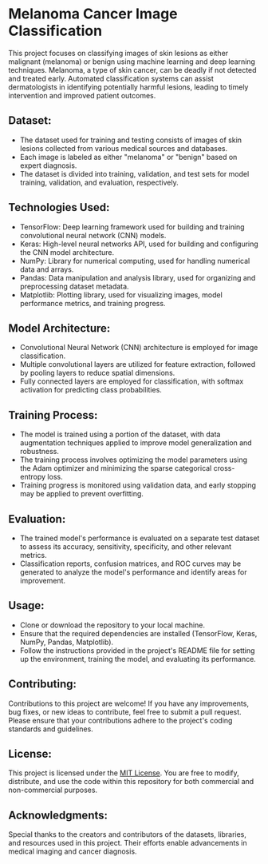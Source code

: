 # Melanoma Cancer Image Classification

This project focuses on classifying images of skin lesions as either malignant (melanoma) or benign using machine learning and deep learning techniques. Melanoma, a type of skin cancer, can be deadly if not detected and treated early. Automated classification systems can assist dermatologists in identifying potentially harmful lesions, leading to timely intervention and improved patient outcomes.

## Dataset:

- The dataset used for training and testing consists of images of skin lesions collected from various medical sources and databases.
- Each image is labeled as either "melanoma" or "benign" based on expert diagnosis.
- The dataset is divided into training, validation, and test sets for model training, validation, and evaluation, respectively.

## Technologies Used:

- TensorFlow: Deep learning framework used for building and training convolutional neural network (CNN) models.
- Keras: High-level neural networks API, used for building and configuring the CNN model architecture.
- NumPy: Library for numerical computing, used for handling numerical data and arrays.
- Pandas: Data manipulation and analysis library, used for organizing and preprocessing dataset metadata.
- Matplotlib: Plotting library, used for visualizing images, model performance metrics, and training progress.

## Model Architecture:

- Convolutional Neural Network (CNN) architecture is employed for image classification.
- Multiple convolutional layers are utilized for feature extraction, followed by pooling layers to reduce spatial dimensions.
- Fully connected layers are employed for classification, with softmax activation for predicting class probabilities.

## Training Process:

- The model is trained using a portion of the dataset, with data augmentation techniques applied to improve model generalization and robustness.
- The training process involves optimizing the model parameters using the Adam optimizer and minimizing the sparse categorical cross-entropy loss.
- Training progress is monitored using validation data, and early stopping may be applied to prevent overfitting.

## Evaluation:

- The trained model's performance is evaluated on a separate test dataset to assess its accuracy, sensitivity, specificity, and other relevant metrics.
- Classification reports, confusion matrices, and ROC curves may be generated to analyze the model's performance and identify areas for improvement.

## Usage:

- Clone or download the repository to your local machine.
- Ensure that the required dependencies are installed (TensorFlow, Keras, NumPy, Pandas, Matplotlib).
- Follow the instructions provided in the project's README file for setting up the environment, training the model, and evaluating its performance.

## Contributing:

Contributions to this project are welcome! If you have any improvements, bug fixes, or new ideas to contribute, feel free to submit a pull request. Please ensure that your contributions adhere to the project's coding standards and guidelines.

## License:

This project is licensed under the [MIT License](Image-Classification/LICENSE). You are free to modify, distribute, and use the code within this repository for both commercial and non-commercial purposes.

## Acknowledgments:

Special thanks to the creators and contributors of the datasets, libraries, and resources used in this project. Their efforts enable advancements in medical imaging and cancer diagnosis.

